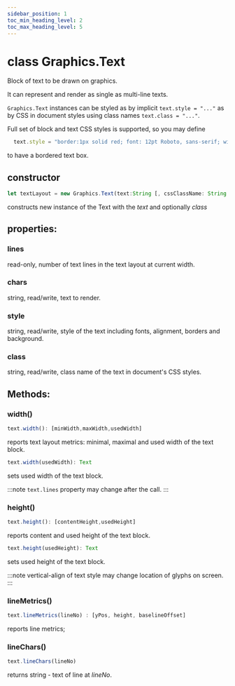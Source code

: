 ```yaml
---
sidebar_position: 1
toc_min_heading_level: 2
toc_max_heading_level: 5
---
```


# class Graphics.Text

Block of text to be drawn on graphics. 

It can represent and render as single as multi-line texts.

`Graphics.Text` instances can be styled as by implicit `text.style = "..."` as by CSS in document styles using class names `text.class = "..."`.

Full set of block and text CSS styles is supported, so you may define

```js
  text.style = "border:1px solid red; font: 12pt Roboto, sans-serif; width:max-content";  
```

to have a bordered text box.

## constructor

```js
let textLayout = new Graphics.Text(text:String [, cssClassName: String ])
```

constructs new instance of the Text with the _text_ and optionally _class_

## properties:

### lines

read-only, number of text lines in the text layout at current width.

### chars

string, read/write, text to render.

### style

string, read/write, style of the text including fonts, alignment, borders and background.

### class

string, read/write, class name of the text in document's CSS styles.

## Methods:

### width()

```js
text.width(): [minWidth,maxWidth,usedWidth]
```
reports text layout metrics: minimal, maximal and used width of the text block.

```js
text.width(usedWidth): Text
```

sets used width of the text block. 

:::note
`text.lines` property may change after the call.
:::

### height()

```js
text.height(): [contentHeight,usedHeight]
```
reports content and used height of the text block. 

```js
text.height(usedHeight): Text
```
sets used height of the text block. 

:::note
vertical-align of text style may change location of glyphs on screen.
:::

### lineMetrics()

```js
text.lineMetrics(lineNo) : [yPos, height, baselineOffset]
```
reports line metrics;

### lineChars()

```js
text.lineChars(lineNo)
```
returns string - text of line at _lineNo_.

